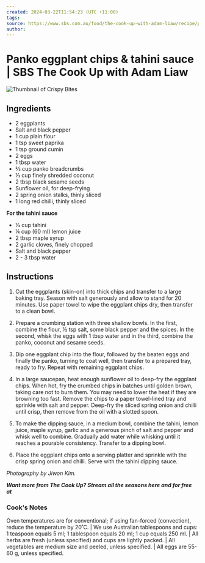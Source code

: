 ```yaml
---
created: 2024-03-22T11:54:23 (UTC +11:00)
tags: 
source: https://www.sbs.com.au/food/the-cook-up-with-adam-liaw/recipe/panko-eggplant-chips-tahini-sauce/w6j9mabrb?dlb=[2024/03/22]%20del_fd_bau_02&did=DM34923&cid=food:edm:acfood:relation:foodedm:na:na
author: 
---
```


# Panko eggplant chips & tahini sauce | SBS The Cook Up with Adam Liaw



![Thumbnail of Crispy Bites](https://image.pr.sbsod.com/7948add3-afa2-5892-b263-45de663a464b?crop=true&width=400&height=225&type=webp&imwidth=600)





## Ingredients

-   2 eggplants
-   Salt and black pepper
-   1 cup plain flour
-   1 tsp sweet paprika
-   1 tsp ground cumin
-   2 eggs
-   1 tbsp water
-   ⅔ cup panko breadcrumbs
-   ⅓ cup finely shredded coconut
-   2 tbsp black sesame seeds
-   Sunflower oil, for deep-frying
-   2 spring onion stalks, thinly sliced
-   1 long red chilli, thinly sliced

**For the tahini sauce**  

-   ⅓ cup tahini
-   ¼ cup (60 ml) lemon juice
-   2 tbsp maple syrup
-   2 garlic cloves, finely chopped
-   Salt and black pepper
-   2 - 3 tbsp water

## Instructions

1.  Cut the eggplants (skin-on) into thick chips and transfer to a large baking tray. Season with salt generously and allow to stand for 20 minutes. Use paper towel to wipe the eggplant chips dry, then transfer to a clean bowl.  
    
2.  Prepare a crumbing station with three shallow bowls. In the first, combine the flour, ½ tsp salt, some black pepper and the spices. In the second, whisk the eggs with 1 tbsp water and in the third, combine the panko, coconut and sesame seeds.  
    
3.  Dip one eggplant chip into the flour, followed by the beaten eggs and finally the panko, turning to coat well, then transfer to a prepared tray, ready to fry. Repeat with remaining eggplant chips.  
    
4.  In a large saucepan, heat enough sunflower oil to deep-fry the eggplant chips. When hot, fry the crumbed chips in batches until golden brown, taking care not to burn them. You may need to lower the heat if they are browning too fast. Remove the chips to a paper towel-lined tray and sprinkle with salt and pepper. Deep-fry the sliced spring onion and chilli until crisp, then remove from the oil with a slotted spoon.  
    
5.  To make the dipping sauce, in a medium bowl, combine the tahini, lemon juice, maple syrup, garlic and a generous pinch of salt and pepper and whisk well to combine. Gradually add water while whisking until it reaches a pourable consistency. Transfer to a dipping bowl.  
    
6.  Place the eggplant chips onto a serving platter and sprinkle with the crisp spring onion and chilli. Serve with the tahini dipping sauce.

_Photography by Jiwon Kim._

**_Want more from The Cook Up? Stream all the seasons here and for free at_** 

### Cook's Notes

Oven temperatures are for conventional; if using fan-forced (convection), reduce the temperature by 20˚C. | We use Australian tablespoons and cups: 1 teaspoon equals 5 ml; 1 tablespoon equals 20 ml; 1 cup equals 250 ml. | All herbs are fresh (unless specified) and cups are lightly packed. | All vegetables are medium size and peeled, unless specified. | All eggs are 55-60 g, unless specified.

